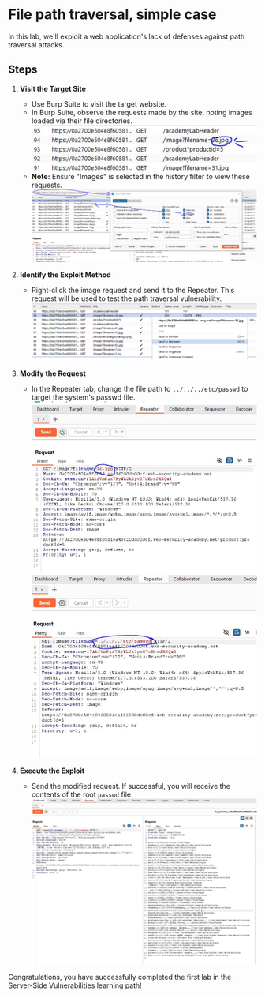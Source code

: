 # File path traversal, simple case
In this lab, we'll exploit a web application's lack of defenses against path traversal attacks.

## Steps

1. **Visit the Target Site**
   - Use Burp Suite to visit the target website.
   - In Burp Suite, observe the requests made by the site, noting images loaded via their file directories.
   ![File Directory Example](images/filenamenotice.png)
   - **Note:** Ensure "Images" is selected in the history filter to view these requests.
   ![Burp Suite Filter Options](images/filteroptions.png)

2. **Identify the Exploit Method**
   - Right-click the image request and send it to the Repeater. This request will be used to test the path traversal vulnerability.
   ![Send to Repeater](images/sendtorepeater.png)

3. **Modify the Request**
   - In the Repeater tab, change the file path to `../../../etc/passwd` to target the system's passwd file.
   ![Before Change](images/beforechange.png) ![After Change](images/afterchange.png)

4. **Execute the Exploit**
   - Send the modified request. If successful, you will receive the contents of the root `passwd` file.
   ![Lab Completed](images/labcompleted.png)

Congratulations, you have successfully completed the first lab in the Server-Side Vulnerabilities learning path!
